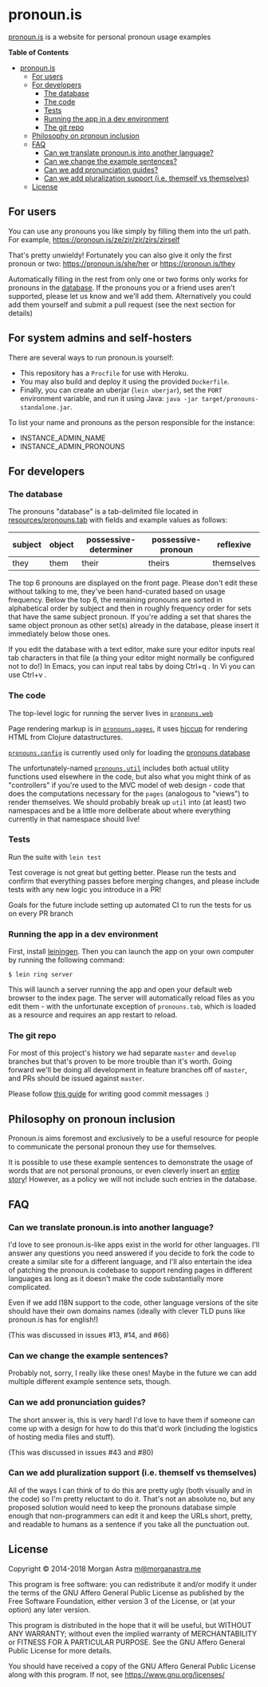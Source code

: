 # pronoun.is

[pronoun.is](https://pronoun.is) is a website for personal pronoun usage examples

<!-- markdown-toc start - Don't edit this section. Run M-x markdown-toc-refresh-toc -->
**Table of Contents**

- [pronoun.is](#pronounis)
    - [For users](#for-users)
    - [For developers](#for-developers)
        - [The database](#the-database)
        - [The code](#the-code)
        - [Tests](#tests)
        - [Running the app in a dev environment](#running-the-app-in-a-dev-environment)
        - [The git repo](#the-git-repo)
    - [Philosophy on pronoun inclusion](#philosophy-on-pronoun-inclusion)
    - [FAQ](#faq)
        - [Can we translate pronoun.is into another language?](#can-we-translate-pronounis-into-another-language)
        - [Can we change the example sentences?](#can-we-change-the-example-sentences)
        - [Can we add pronunciation guides?](#can-we-add-pronunciation-guides)
        - [Can we add pluralization support (i.e. themself vs themselves)](#can-we-add-pluralization-support-ie-themself-vs-themselves)
    - [License](#license)

<!-- markdown-toc end -->


## For users

You can use any pronouns you like simply by filling them into the
url path. For example, https://pronoun.is/ze/zir/zir/zirs/zirself

That's pretty unwieldy! Fortunately you can also give it only the
first pronoun or two: https://pronoun.is/she/her or https://pronoun.is/they

Automatically filling in the rest from only one or two forms only
works for pronouns in the [database][pronoun-database]. If the
pronouns you or a friend uses aren't supported, please let us know and
we'll add them. Alternatively you could add them yourself and submit a
pull request (see the next section for details)


## For system admins and self-hosters

There are several ways to run pronoun.is yourself:

* This repository has a `Procfile` for use with Heroku.
* You may also build and deploy it using the provided `Dockerfile`.
* Finally, you can create an uberjar (`lein uberjar`), set the `PORT`
 environment variable, and run it using Java: `java -jar
 target/pronouns-standalone.jar`.

To list your name and pronouns as the person responsible for the instance:
* INSTANCE_ADMIN_NAME
* INSTANCE_ADMIN_PRONOUNS

## For developers

### The database

The pronouns "database" is a tab-delimited file located in [resources/pronouns.tab][pronoun-database] with fields and example values as follows:

subject|object|possessive-determiner|possessive-pronoun|reflexive
-------|------|---------------------|------------------|---------
they   | them | their               | theirs           | themselves

The top 6 pronouns are displayed on the front page. Please don't edit these
without talking to me, they've been hand-curated based on usage frequency.
Below the top 6, the remaining pronouns are sorted in alphabetical order by
subject and then in roughly frequency order for sets that have the same subject
pronoun. If you're adding a set that shares the same object pronoun as other
set(s) already in the database, please insert it immediately below those ones.

If you edit the database with a text editor, make sure your editor inputs real
tab characters in that file (a thing your editor might normally be configured 
not to do!) In Emacs, you can input real tabs by doing Ctrl+q <tab>. 
In Vi you can use Ctrl+v <tab>.

[pronoun-database]: resources/pronouns.tab

### The code

The top-level logic for running the server lives in [`pronouns.web`](src/pronouns/web.clj)

Page rendering markup is in [`pronouns.pages`](src/pronouns/pages.clj), it uses
[hiccup](https://github.com/weavejester/hiccup) for rendering HTML from Clojure
datastructures.

[`pronouns.config`](src/pronouns/config.clj) is currently used only for loading
the [pronouns database][pronoun-database]

The unfortunately-named [`pronouns.util`](src/pronouns/util.clj) includes both
actual utility functions used elsewhere in the code, but also what you might
think of as "controllers" if you're used to the MVC model of web design - code
that does the computations necessary for the `pages` (analogous to "views")
to render themselves. We should probably break up `util` into (at least) two
namespaces and be a little more deliberate about where everything currently
in that namespace should live!

### Tests

Run the suite with `lein test`

Test coverage is not great but getting better. Please run the tests and
confirm that everything passes before merging changes, and please include
tests with any new logic you introduce in a PR!

Goals for the future include setting up automated CI to run the tests for
us on every PR branch

### Running the app in a dev environment

First, install [leiningen](https://leiningen.org/). Then you can launch the app
on your own computer by running the following command:

```
$ lein ring server
```

This will launch a server running the app and open your default web browser to 
the index page. The server will automatically reload files as you edit them -
with the unfortunate exception of `pronouns.tab`, which is loaded as a resource
and requires an app restart to reload.

### The git repo

For most of this project's history we had separate `master` and `develop`
branches but that's proven to be more trouble than it's worth. Going
forward we'll be doing all development in feature branches off of `master`,
and PRs should be issued against `master`.

Please follow [this guide](https://chris.beams.io/posts/git-commit/) 
for writing good commit messages :)

## Philosophy on pronoun inclusion

Pronoun.is aims foremost and exclusively to be a useful resource for people to communicate the personal pronoun they use for themselves.

It is possible to use these example sentences to demonstrate the usage of words that are not personal pronouns, or even cleverly insert an [entire story](https://pronoun.is/she/or%20they,%20those%20ships%20who%20were%20docked%20and%20still%20equipped%20with%20ancillaries,%20arranged%20to%20share%20the%20duty%20of%20monitoring%20our%20guest%20as%20it%20fit%20into%20their%20routines;%20that%20was%20the%20agreement,%20despite%20it%20being%20less%20convenient%20for%20me%20to%20participate%20at%20all,%20on%20the%20grounds%20that%20certain%20visitors%20might%20prefer%20a%20constant%20individual%20companion%20to%20what%20might%20seem,%20depending%20on%20their%20past%20experiences,%20to%20be%20undue%20attention%20from%20every%20soldier%20they%20passed.%20As%20usual,%20then,%20I%20took%20the%20first%20shift/the%20one%20possession%20of%20hers%20that%20Station%20Security%20hadn't%20confiscated,%20a/knowingly%20left%20with%20her.%20What%20a%20Presger%20frisbee%20might%20do%20or%20even%20look%20like%20I%20couldn't%20say.%20She%20hadn't%20seemed%20the%20sort%20to%20have%20alien%20technology,%20but,%20then%20again,%20neither%20had%20I/another%20unremarkable%20stranger,%20quite%20a%20ways%20down%20the%20concourse,%20who%20caught%20it%20with%20a%20degree%20of%20coordination%20that%20most%20would%20have%20overlooked.%20It%20did%20not%20escape%20my%20notice,%20however.%20"Cousin,"%20I%20said,%20enough%20to%20convey%20-%20unless%20our%20visitor%20were%20quite%20ignorant,%20but,%20of%20course,%20at%20this%20point%20I%20was%20certain%20that%20she%20couldn't%20be%20-%20both%20that%20I%20knew%20what%20she%20was%20not%20and%20that%20I%20was%20giving%20her%20the%20benefit%20of%20the%20doubt%20as%20to%20what,%20or%20who,%20she%20was)! However, as a policy we will not include such entries in the database.


## FAQ

### Can we translate pronoun.is into another language?

I'd love to see pronoun.is-like apps exist in the world for other languages.
I'll answer any questions you need answered if you decide to fork the code to
create a similar site for a different language, and I'll also entertain the
idea of patching the pronoun.is codebase to support rending pages in different
languages as long as it doesn't make the code substantially more complicated.

Even if we add I18N support to the code, other language versions of the site
should have their own domains names (ideally with clever TLD puns like 
pronoun.is has for english!)

(This was discussed in issues #13, #14, and #66)

### Can we change the example sentences?

Probably not, sorry, I really like these ones! Maybe in the future we can add
multiple different example sentence sets, though.

### Can we add pronunciation guides?

The short answer is, this is very hard! I'd love to have them if someone can
come up with a design for how to do this that'd work (including the logistics
of hosting media files and stuff).

(This was discussed in issues #43 and #80)

### Can we add pluralization support (i.e. themself vs themselves)

All of the ways I can think of to do this are pretty ugly (both visually
and in the code) so I'm pretty reluctant to do it. That's not an absolute no,
but any proposed solution would need to keep the pronouns database simple
enough that non-programmers can edit it and keep the URLs short, pretty, and
readable to humans as a sentence if you take all the punctuation out.

## License
Copyright © 2014-2018 Morgan Astra <m@morganastra.me>

This program is free software: you can redistribute it and/or modify
it under the terms of the GNU Affero General Public License as
published by the Free Software Foundation, either version 3 of the
License, or (at your option) any later version.

This program is distributed in the hope that it will be useful,
but WITHOUT ANY WARRANTY; without even the implied warranty of
MERCHANTABILITY or FITNESS FOR A PARTICULAR PURPOSE.  See the
GNU Affero General Public License for more details.

You should have received a copy of the GNU Affero General Public License
along with this program.  If not, see <https://www.gnu.org/licenses/>

